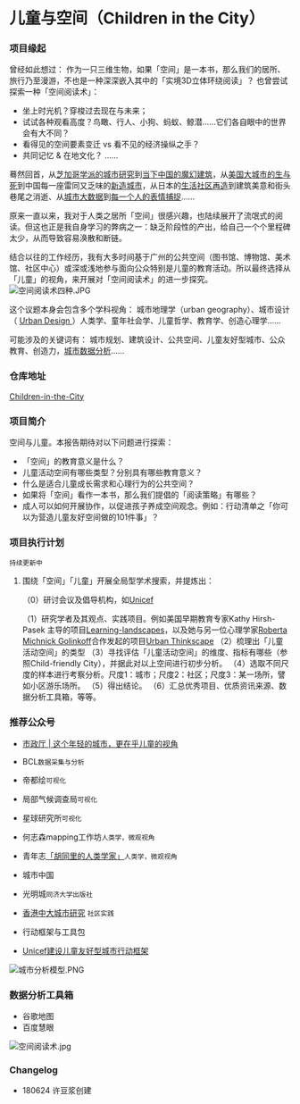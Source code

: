 # 儿童与空间（Children in the City）

### 项目缘起

曾经如此想过：
作为一只三维生物，如果「空间」是一本书，那么我们的居所、旅行乃至漫游，不也是一种深深嵌入其中的「实境3D立体环绕阅读」？
也曾尝试探索一种「空间阅读术」：
- 坐上时光机？穿梭过去现在与未来；
- 试试各种观看高度？鸟瞰、行人、小狗、蚂蚁、鲸潜……它们各自眼中的世界会有大不同？
- 看得见的空间要素变迁 vs 看不见的经济操纵之手？
- 共同记忆 & 在地文化？
……

蓦然回首，从[芝加哥学派的城市研究](https://book.douban.com/subject/26873516/)到[当下中国的魔幻建筑](http://news.china.com/shendu/13000808/20170809/31061491_all.html)，从[美国大城市的生与死](https://book.douban.com/subject/1870268/)到中国每一座雷同又乏味的[新造城市](https://book.douban.com/subject/6971750/)，从日本的[生活社区再造](https://book.douban.com/subject/2119511/)到建筑美意和街头巷尾之消逝、从[城市大数据](https://www.beijingcitylab.com/courses/bdup2017/)到[每一个人的表情捕捉](https://www.bilibili.com/video/av10066314/)……

原来一直以来，我对于人类之居所「空间」很感兴趣，也陆续展开了流氓式的阅读。但这也正是我自身学习的弊病之一：缺乏阶段性的产出，给自己一个个里程碑太少，从而导致容易涣散和断链。

结合以往的工作经历，我有大多时间基于广州的公共空间（图书馆、博物馆、美术馆、社区中心）或深或浅地参与面向公众特别是儿童的教育活动。所以最终选择从「儿童」的视角，来开展对「空间阅读术」的进一步探究。
![空间阅读术四种.JPG](https://upload-images.jianshu.io/upload_images/10451-5230a67d49793c78.JPG?imageMogr2/auto-orient/strip%7CimageView2/2/w/1240)



这个议题本身会包含多个学科视角：
城市地理学（urban geography）、城市设计（ [Urban Design ](https://www.tandfonline.com/toc/cjud20/current)）人类学、童年社会学、儿童哲学、教育学、创造心理学……

可能涉及的关键词有：
城市规划、建筑设计、公共空间、儿童友好型城市、公众教育、创造力，[城市数据分析](https://www.beijingcitylab.com/courses/bdup2017/)……



### 仓库地址

[Children-in-the-City](https://github.com/xudoujiang/Children-in-the-City)


### 项目简介
空间与儿童。本报告期待对以下问题进行探索：
  - 「空间」的教育意义是什么？
  - 儿童活动空间有哪些类型？分别具有哪些教育意义？
  - 什么是适合儿童成长需求和心理行为的公共空间？
  - 如果将「空间」看作一本书，那么我们提倡的「阅读策略」有哪些？
  - 成人可以如何开展协作，以促进孩子养成空间观念。例如：行动清单之「你可以为营造儿童友好空间做的101件事」？



### 项目执行计划
`持续更新中`
1. 围绕「空间」「儿童」开展全局型学术搜索，并提炼出：

   （0）研讨会议及倡导机构，如[Unicef](https://childfriendlycities.org/)

   （1）研究学者及其观点、实践项目。例如美国早期教育专家Kathy Hirsh-Pasek 主导的项目[Learning-landscapes](http://kathyhirshpasek.com/learning-landscapes/)，以及她与另一位心理学家[Roberta Michnick Golinkoff](http://roberta-golinkoff.com/)合作发起的项目[Urban Thinkscape](https://developingchild.harvard.edu/innovation-application/innovation-in-action/urban-thinkscape/)
   （2）梳理出「儿童活动空间」的类型
   （3）寻找评估「儿童活动空间」的维度、指标有哪些（参照Child-friendly City），并据此对以上空间进行初步分析。
   （4）选取不同尺度的样本进行考察分析。尺度1：城市；尺度2：社区；尺度3：某一场所，譬如小区游乐场所。
   （5）得出结论。
   （6）汇总优秀项目、优质资讯来源、数据分析工具箱，等等。




###  推荐公众号
- [市政厅 | 这个年轻的城市，更在乎儿童的视角](https://mp.weixin.qq.com/s/mwSG7yT7V0R2i2xeudJSIw)
- BCL`数据采集与分析`
- 帝都绘`可视化`
- 局部气候调查局`可视化`
- 星球研究所`可视化`
- 何志森mapping工作坊`人类学，微观视角`
- 青年志[「胡同里的人类学家」](https://read.douban.com/ebook/1891216/?dcs=subject-rec&dcm=douban&dct=6971750)`人类学，微观视角`


- 城市中国 
- 光明城`同济大学出版社`
- [香港中大城市研究](http://www.urbanstudies.cuhk.edu.hk/news/) `社区实践`

- 行动框架与工具包
- [Unicef建设儿童友好型城市行动框架](https://www.unicef-irc.org/publications/416-building-child-friendly-cities-a-framework-for-action.html)

![城市分析模型.PNG](https://upload-images.jianshu.io/upload_images/10451-36129db349d98784.PNG?imageMogr2/auto-orient/strip%7CimageView2/2/w/1240)


### 数据分析工具箱
- 谷歌地图
- 百度慧眼




![空间阅读术.jpg](https://upload-images.jianshu.io/upload_images/10451-85dae4a6d3e206e4.jpg?imageMogr2/auto-orient/strip%7CimageView2/2/w/1240)

### Changelog
- 180624 许豆浆创建
